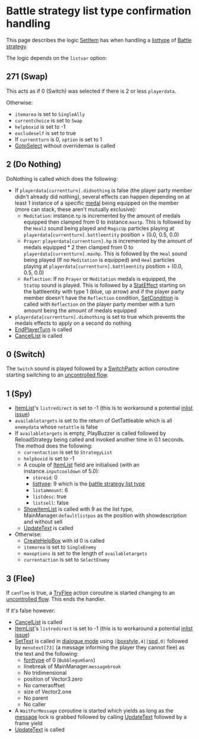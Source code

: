 # Battle strategy list type confirmation handling
This page describes the logic [SetItem](../SetItem.md) has when handling a [listtype](../../../ItemList/listtype.md) of [Battle strategy](../../../ItemList/List%20Types%20Group%20Details/Battle%20Strategy%20List%20Type.md).

The logic depends on the `listvar` option:

## 271 (Swap)
This acts as if 0 (Switch) was selected if there is 2 or less `playerdata`.

Otherwise:

- `itemarea` is set to `SingleAlly`
- `currentchoice` is set to `Swap`
- `helpboxid` is set to -1
- `excludeself` is set to true
- If `currentturn` is 0, `option` is set to 1
- [GotoSelect](../GotoSelect.md) without overridemax is called

## 2 (Do Nothing)
DoNothing is called which does the following:

- If `playerdata[currentturn].didnothing` is false (the player party member didn't already did nothing), several effects can happen depending on at least 1 instance of a specific [medal](../../Enums%20and%20IDs/Medal.md) being equipped on the member (more can stack, these aren't mutually exclusive):
    - `Meditation`: instance.`tp` is incremented by the amount of medals equipped then clamped from 0 to instance.`maxtp`. This is followed by the `Heal2` sound being played and `MagicUp` particles playing at `playerdata[currentturn].battleentity` position + (0.0, 0.5, 0.0)
    - `Prayer`: `playerdata[currentturn].hp` is incremented by the amount of medals equipped * 2 then clamped from 0 to `playerdata[currentturn].maxhp`. This is followed by the `Heal` sound being played (If no `Meditation` is equipped) and `Heal` particles playing at `playerdata[currentturn].battleentity` position + (0.0, 0.5, 0.0)
    - `Reflection`: If no `Prayer` or `Meditation` medals is equipped, the `StatUp` sound is played. This is followed by a [StatEffect](../Visual%20rendering/StatEffect.md) starting on the battleentity with type 1 (blue, up arrow) and if the player party member doesn't have the `Reflection` condition, [SetCondition](../Actors%20states/Conditions%20methods/SetCondition.md) is called with `Reflection` on the player party member with a turn amount being the amount of medals equipped
- `playerdata[currentturn].didnothing` is set to true which prevents the medals effects to apply on a second do nothing
- [EndPlayerTurn](../Battle%20flow/EndPlayerTurn.md) is called
- [CancelList](CancelList.md) is called

## 0 (Switch)
The `Switch` sound is played followed by a [SwitchParty](../Battle%20flow/Action%20coroutines/SwitchParty.md#switchparty) action coroutine starting switching to an [uncontrolled flow](../Battle%20flow/Update.md#uncontrolled-flow).

## 1 (Spy)

- [ItemList](../../ItemList/ItemList.md)'s `listredirect` is set to -1 (this is to workaround a potential [inlist issue](../../ItemList/inlist%20issue.md))
- `availabletargets` is set to the return of GetTattleable which is all `enemydata` whose `notattle` is false
- If `availabletargets` is empty, PlayBuzzer is called followed by ReloadStrategy being called and invoked another time in 0.1 seconds. The method does the following:
    - `currentaction` is set to `StrategyList`
    - `helpboxid` is set to -1
    - A couple of [ItemList](../../ItemList/ItemList.md) field are initialised (with an instance.`inputcooldown` of 5.0):
        - `storeid`: 0
        - [listtype](../../ItemList/listtype.md): 9 which is the [battle strategy list type](../../ItemList/List%20Types%20Group%20Details/Battle%20Strategy%20List%20Type.md)
        - `listammount`: 6
        - `listdesc`: true
        - `listsell`: false
    - [ShowItemList](../../ItemList/ShowItemList.md) is called with 9 as the list type, MainManager.`defaultlistpos` as the position with showdescription and without sell
    - [UpdateText](../Visual%20rendering/UpdateText.md) is called
- Otherwise:
    - [CreateHelpBox](../Visual%20rendering/CreateHelpBox.md) with id 0 is called
    - `itemarea` is set to `SingleEnemy`
    - `maxoptions` is set to the length of `availabletargets`
    - `currentaction` is set to `SelectEnemy`

## 3 (Flee)
If `canflee` is true, a [TryFlee](../Battle%20flow/Action%20coroutines/TryFlee.md) action coroutine is started changing to an [uncontrolled flow](../Battle%20flow/Update.md#uncontrolled-flow). This ends the handler.

If it's false however:

- [CancelList](CancelList.md) is called
- [ItemList](../../ItemList/ItemList.md)'s `listredirect` is set to -1 (this is to workaround a potential [inlist issue](../../ItemList/inlist%20issue.md))
- [SetText](../../SetText/SetText.md) is called in [dialogue mode](../../SetText/Dialogue%20mode.md) using `|`[boxstyle](../../SetText/Individual%20commands/Boxstyle.md)`,4||`[spd](../../SetText/Individual%20commands/Spd.md)`,0|` followed by `menutext[73]` (a message informing the player they cannot flee) as the text and the following:
    - [fonttype](../../SetText/Notable%20states.md#fonttype) of 0 (`BubblegumSans`)
    - linebreak of MainManager.`messagebreak`
    - No tridimensional
    - position of Vector3.zero
    - No cameraoffset
    - size of Vector2.one
    - No parent
    - No caller
- A `WaitForMessage` coroutine is started which yields as long as the [message](../../SetText/Notable%20states.md#message) lock is grabbed followed by calling [UpdateText](../Visual%20rendering/UpdateText.md) followed by a frame yield
- [UpdateText](../Visual%20rendering/UpdateText.md) is called
